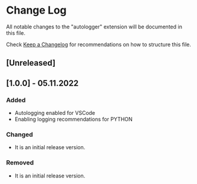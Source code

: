 # Change Log

All notable changes to the "autologger" extension will be documented in this file.

Check [Keep a Changelog](http://keepachangelog.com/) for recommendations on how to structure this file.

## [Unreleased]

## [1.0.0] - 05.11.2022
### Added
- Autologging enabled for VSCode 
- Enabling logging recommendations for PYTHON

### Changed
- It is an initial release version.

### Removed
- It is an initial release version.